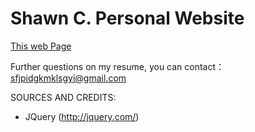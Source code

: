 # Shawn C. Personal Website
[This web Page](https://xiaosanchez.github.io/)


Further questions on my resume, you can contact：sfjpidgkmklsgyi@gmail.com

SOURCES AND CREDITS:
 - JQuery (http://jquery.com/)

